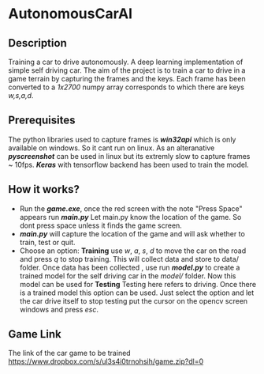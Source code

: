 # **AutonomousCarAI**
## Description

Training a car to drive autonomously. A deep learning implementation of simple self driving car.  The aim of the project is to train a car to drive in a game terrain by capturing the frames and the keys. Each frame has been converted to a *1x2700* numpy array corresponds to which there are keys *w,s,a,d*.

## Prerequisites

The python libraries used to capture frames is ***win32api*** which is only available on windows. So it cant run on linux. As an alteranative ***pyscreenshot*** can be used in linux but its extremly slow to capture frames ~ 10fps. ***Keras*** with tensorflow backend has been used to train the model. 



## How it works?

 - Run the ***game.exe***, once the red screen with the note "Press Space" appears run ***main.py*** Let main.py know the location of the game. So dont press space unless it finds the game screen.
 - ***main.py*** will capture the location of the game and will ask whether to train, test or quit. 
 - Choose an option:
**Training** use *w*, *a*, *s*, *d* to move the car on the road and press *q* to stop training. This will collect data and store to data/ folder. Once data has been collected , use run ***model.py*** to create a trained model for the self driving car  in the *model/* folder. Now this model can be used for 
**Testing** Testing here refers to driving. Once there is a trained model this option can be used. Just select the option and let the car drive itself to stop testing put the cursor on the opencv screen windows and press *esc*.




## Game Link

The link of the car game to be trained 
https://www.dropbox.com/s/ul3s4i0trnohsih/game.zip?dl=0


